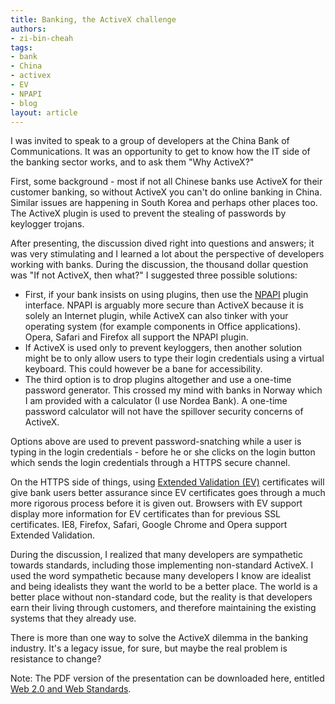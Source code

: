 ```yaml
---
title: Banking, the ActiveX challenge
authors:
- zi-bin-cheah
tags:
- bank
- China
- activex
- EV
- NPAPI
- blog
layout: article
---
```

<p>
I was invited to speak to a group of developers at the China Bank of Communications. It was an opportunity to get to know how the IT side of the banking sector works, and to ask them &quot;Why ActiveX?&quot;</p>

<p>First, some background - most if not all Chinese banks use ActiveX for their customer banking, so without ActiveX you can&#39;t do online banking in China. Similar issues are happening in South Korea and perhaps other places too. The ActiveX plugin is used to prevent the stealing of passwords by keylogger trojans.</p>

<p>After presenting, the discussion dived right into questions and answers; it was very stimulating and I learned a lot about the perspective of developers working with banks. During the discussion, the thousand dollar question was &quot;If not ActiveX, then what?&quot; I suggested three possible solutions:</p>

<ul>
<li>First, if your bank insists on using plugins, then use the <a href="http://dev.opera.com/articles/view/the-opera-plug-in-interface/">NPAPI</a> plugin interface. NPAPI is arguably more secure than ActiveX because it is solely an Internet plugin, while ActiveX can also tinker with your operating system (for example components in Office applications). Opera, Safari and Firefox all support the NPAPI plugin.</li>

<li>If ActiveX is used only to prevent keyloggers, then another solution might be to only allow users to type their login credentials using a virtual keyboard. This could however be a bane for accessibility.</li>

<li>The third option is to drop plugins altogether and use a one-time password generator. This crossed my mind with banks in Norway which I am provided with a calculator (I use Nordea Bank). A one-time password calculator will not have the spillover security concerns of ActiveX.</li>
</ul>
<p>
Options above are used to prevent password-snatching while a user is typing in the login credentials - before he or she clicks on the login button which sends the login credentials through a HTTPS secure channel.
</p>
<p>
On the HTTPS side of things, using <a href="http://en.wikipedia.org/wiki/Extended_Validation_Certificate">Extended Validation (EV)</a> certificates will give bank users better assurance since EV certificates goes through a much more rigorous process before it is given out. Browsers with EV support display more information for EV certificates than for previous SSL certificates. IE8, Firefox, Safari, Google Chrome and Opera support Extended Validation.
</p>
<p>During the discussion, I realized that many developers are sympathetic towards standards, including those implementing non-standard ActiveX. I used the word sympathetic because many developers I know are idealist and being idealists they want the world to be a better place. The world is a better place without non-standard code, but the reality is that developers earn their living through customers, and therefore maintaining the existing systems that they already use.</p>

<p>There is more than one way to solve the ActiveX dilemma in the banking industry. It&#39;s a legacy issue, for sure, but maybe the real problem is resistance to change?</p>

<p>Note: The PDF version of the presentation can be downloaded here, entitled <a href="http://people.opera.com/zibin/bankofcommunication_9thNov.pdf"> Web 2.0 and Web Standards</a>.</p>
